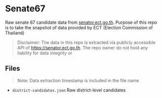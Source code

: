 # Senate67

Raw senate 67 candidate data from [senator.ect.go.th](https://senator.ect.go.th). Purpose of this repo is to take the snapshot of data provided by ECT (Election Commission of Thailand)

> Disclaimer: The data in this repo is extracted via publicly accessible API of https://senator.ect.go.th. The repo owner do not hold any liability for data integrity or

## Files

> Note: Data extraction timestamp is included in the file name

- `district-candidates.json` Raw district-level candidates
